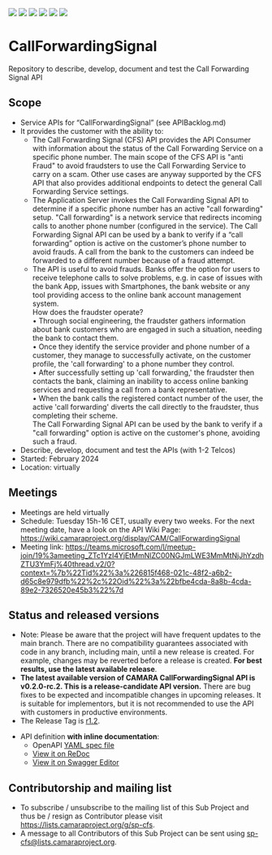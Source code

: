 <a href="https://github.com/camaraproject/CallForwardingSignal/commits/" title="Last Commit"><img src="https://img.shields.io/github/last-commit/camaraproject/CallForwardingSignal?style=plastic"></a>
<a href="https://github.com/camaraproject/CallForwardingSignal/issues" title="Open Issues"><img src="https://img.shields.io/github/issues/camaraproject/CallForwardingSignal?style=plastic"></a>
<a href="https://github.com/camaraproject/CallForwardingSignal/pulls" title="Open Pull Requests"><img src="https://img.shields.io/github/issues-pr/camaraproject/CallForwardingSignal?style=plastic"></a>
<a href="https://github.com/camaraproject/CallForwardingSignal/graphs/contributors" title="Contributors"><img src="https://img.shields.io/github/contributors/camaraproject/CallForwardingSignal?style=plastic"></a>
<a href="https://github.com/camaraproject/CallForwardingSignal" title="Repo Size"><img src="https://img.shields.io/github/repo-size/camaraproject/CallForwardingSignal?style=plastic"></a>
<a href="https://github.com/camaraproject/CallForwardingSignal/blob/main/LICENSE" title="License"><img src="https://img.shields.io/badge/License-Apache%202.0-green.svg?style=plastic"></a>

# CallForwardingSignal
Repository to describe, develop, document and test the Call Forwarding Signal API

## Scope
* Service APIs for “CallForwardingSignal” (see APIBacklog.md)  
* It provides the customer with the ability to:  
  * The Call Forwarding Signal (CFS) API provides the API Consumer with information about the status of the Call Forwarding Service on a specific phone number. The main scope of the CFS API is "anti Fraud" to avoid fraudsters to use the Call Forwarding Service to carry on a scam. Other use cases are anyway supported by the CFS API that also provides additional endpoints to detect the general Call Forwarding Service settings.
  * The Application Server invokes the Call Forwarding Signal API to determine if a specific phone number has an active "call forwarding" setup. "Call forwarding" is a network service that redirects incoming calls to another phone number (configured in the service). The Call Forwarding Signal API can be used by a bank to verify if a “call forwarding” option is active on the customer’s phone number to avoid frauds. A call from the bank to the customers can indeed be forwarded to a different number because of a fraud attempt.
  * The API is useful to avoid frauds. Banks offer the option for users to receive telephone calls to solve problems, e.g. in case of issues with the bank App, issues with Smartphones, the bank website or any tool providing access to the online bank account management system.<br>How does the fraudster operate?<br>• Through social engineering, the fraudster gathers information about bank customers who are engaged in such a situation, needing the bank to contact them.<br>• Once they identify the service provider and phone number of a customer, they manage to successfully activate, on the customer profile, the 'call forwarding' to a phone number they control.<br>• After successfully setting up 'call forwarding,' the fraudster then contacts the bank, claiming an inability to access online banking services and requesting a call from a bank representative. <br>• When the bank calls the registered contact number of the user, the active 'call forwarding' diverts the call directly to the fraudster, thus completing their scheme.<br> The Call Forwarding Signal API can be used by the bank to verify if a "call forwarding" option is active on the customer's phone, avoiding such a fraud.
* Describe, develop, document and test the APIs (with 1-2 Telcos)  
* Started: February 2024
* Location: virtually  

## Meetings
* Meetings are held virtually
* Schedule: Tuesday 15h-16 CET, usually every two weeks. For the next meeting date, have a look on the API Wiki Page: https://wiki.camaraproject.org/display/CAM/CallForwardingSignal 
* Meeting link: https://teams.microsoft.com/l/meetup-join/19%3ameeting_ZTc1YzI4YjEtMmNlZC00NGJmLWE3MmMtNjJhYzdhZTU3YmFj%40thread.v2/0?context=%7b%22Tid%22%3a%226815f468-021c-48f2-a6b2-d65c8e979dfb%22%2c%22Oid%22%3a%22bfbe4cda-8a8b-4cda-89e2-7326520e45b3%22%7d 

## Status and released versions

* Note: Please be aware that the project will have frequent updates to the main branch. There are no compatibility guarantees associated with code in any branch, including main, until a new release is created. For example, changes may be reverted before a release is created. **For best results, use the latest available release**.
* **The latest available version of CAMARA CallForwardingSignal API is v0.2.0-rc.2. This is a release-candidate API version.** There are bug fixes to be expected and incompatible changes in upcoming releases. It is suitable for implementors, but it is not recommended to use the API with customers in productive environments.
* The Release Tag is [r1.2](https://github.com/camaraproject/CallForwardingSignal/releases/tag/r1.2).
- API definition **with inline documentation**:
  - OpenAPI [YAML spec file](https://github.com/camaraproject/CallForwardingSignal/blob/r1.2/code/API_definitions/Call_Forwarding_Signal.yaml)
  - [View it on ReDoc](https://redocly.github.io/redoc/?url=https://raw.githubusercontent.com/camaraproject/CallForwardingSignal/r1.2/code/API_definitions/Call_Forwarding_Signal.yaml&nocors)
  - [View it on Swagger Editor](https://editor.swagger.io/?url=https://raw.githubusercontent.com/camaraproject/CallForwardingSignal/r1.2/code/API_definitions/Call_Forwarding_Signal.yaml)
## Contributorship and mailing list
* To subscribe / unsubscribe to the mailing list of this Sub Project and thus be / resign as Contributor please visit <https://lists.camaraproject.org/g/sp-cfs>.
* A message to all Contributors of this Sub Project can be sent using <sp-cfs@lists.camaraproject.org>.
